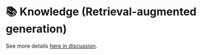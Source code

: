 # 📚 Knowledge (Retrieval-augmented generation)

See more details [here in discussion](https://github.com/webgptorg/promptbook/discussions/41).
